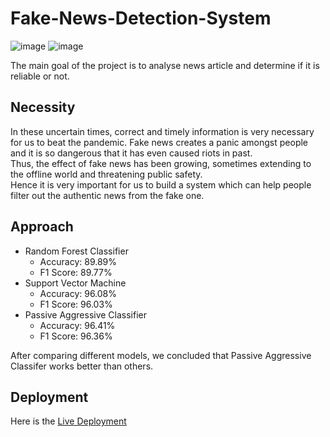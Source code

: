 # Fake-News-Detection-System

![image](https://user-images.githubusercontent.com/66703039/127868653-6ff936dc-0b95-411e-8e0e-064a8ecac665.png)
![image](https://user-images.githubusercontent.com/66703039/127868660-7a50aa1b-eb98-4841-b6a0-1d57564c2aaa.png)


The main goal of the project is to analyse news article and determine if it is reliable or not.

## Necessity

In these uncertain times, correct and timely information is very necessary for us to beat the pandemic. Fake news creates a panic amongst people and it is so dangerous that it has even caused riots in past. \
Thus, the effect of fake news has been growing, sometimes extending to the offline world and threatening public safety. \
Hence it is very important for us to build a system which can help people filter out the authentic news from the fake one.

## Approach

* Random Forest Classifier
    - Accuracy: 89.89%
    - F1 Score: 89.77%
* Support Vector Machine
    - Accuracy: 96.08%
    - F1 Score: 96.03%
* Passive Aggressive Classifier
    - Accuracy: 96.41%
    - F1 Score: 96.36%

After comparing different models, we concluded that Passive Aggressive Classifer works better than others.

## Deployment

Here is the [Live Deployment](https://share.streamlit.io/alooperalta/fake-news-detection-system/main/fakenews_detection.py)
